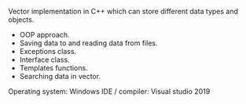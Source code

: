 Vector implementation in C++ which can store different data types and objects.

- OOP approach.
- Saving data to and reading data from files.
- Exceptions class.
- Interface class.
- Templates functions.
- Searching data in vector.

Operating system: Windows
IDE / compiler: Visual studio 2019
